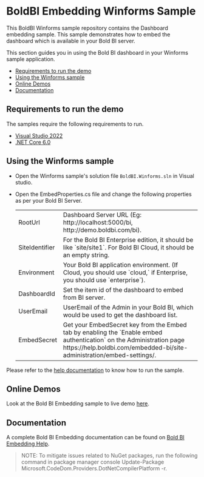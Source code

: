 # BoldBI Embedding Winforms Sample

This BoldBI Winforms sample repository contains the Dashboard embedding sample. This sample demonstrates how to embed the dashboard which is available in your Bold BI server.

This section guides you in using the Bold BI dashboard in your Winforms sample application.

 * [Requirements to run the demo](#requirements-to-run-the-demo)
 * [Using the Winforms sample](#using-the-winforms-sample)
 * [Online Demos](#online-demos)
 * [Documentation](#documentation)

 ## Requirements to run the demo

The samples require the following requirements to run.

 * [Visual Studio 2022](https://visualstudio.microsoft.com/downloads/)
 * [.NET Core 6.0](https://dotnet.microsoft.com/en-us/download/dotnet-core)

 ## Using the Winforms sample
 
 * Open the Winforms sample's solution file `BoldBI.Winforms.sln` in Visual studio. 

 * Open the EmbedProperties.cs file and change the following properties as per your Bold BI Server.

    <meta charset="utf-8"/>
    <table>
    <tbody>
        <tr>
            <td align="left">RootUrl</td>
            <td align="left">Dashboard Server URL (Eg: http://localhost:5000/bi, http://demo.boldbi.com/bi).</td>
        </tr>
        <tr>
            <td align="left">SiteIdentifier</td>
            <td align="left">For the Bold BI Enterprise edition, it should be like `site/site1`. For Bold BI Cloud, it should be an empty string.</td>
        </tr>
        <tr>
            <td align="left">Environment</td>
            <td align="left">Your Bold BI application environment. (If Cloud, you should use `cloud,` if Enterprise, you should use `enterprise`).</td>
        </tr>
        <tr>
            <td align="left">DashboardId</td>
            <td align="left">Set the item id of the dashboard to embed from BI server. </td>
        </tr>
        <tr>
            <td align="left">UserEmail</td>
            <td align="left">UserEmail of the Admin in your Bold BI, which would be used to get the dashboard list.</td>
        </tr>
        <tr>
            <td align="left">EmbedSecret</td>
            <td align="left">Get your EmbedSecret key from the Embed tab by enabling the `Enable embed authentication` on the Administration page https://help.boldbi.com/embedded-bi/site-administration/embed-settings/.</td>
        </tr>
    </tbody>
    </table>

Please refer to the [help documentation](https://help.boldbi.com/embedded-bi/javascript-based/samples/v3.3.40-or-later/winforms/#how-to-run-the-sample) to know how to run the sample.

## Online Demos

Look at the Bold BI Embedding sample to live demo [here](https://samples.boldbi.com/embed).


## Documentation

A complete Bold BI Embedding documentation can be found on [Bold BI Embedding Help](https://help.boldbi.com/embedded-bi/javascript-based/).


> NOTE:  To mitigate issues related to NuGet packages, run the following command in package manager console Update-Package Microsoft.CodeDom.Providers.DotNetCompilerPlatform -r.